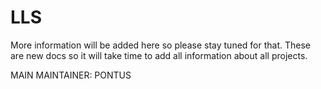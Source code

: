# LLS

More information will be added here so please stay tuned for that. These are new docs so it will take time to add all information about all projects.

MAIN MAINTAINER: PONTUS
